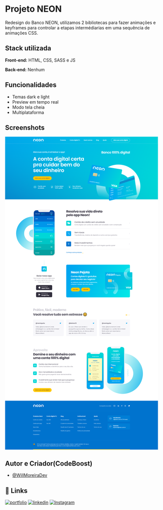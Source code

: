 
# Projeto NEON

Redesign do Banco NEON, utilizamos 2 bibliotecas para fazer animações e keyframes para controlar 
a etapas intermédiarias em uma sequência de animações CSS.


## Stack utilizada

**Front-end:** HTML, CSS, SASS e JS

**Back-end:** Nenhum


## Funcionalidades

- Temas dark e light
- Preview em tempo real
- Modo tela cheia
- Multiplataforma


## Screenshots

![Screenshot](./screenshot/lp-neon.png)


## Autor e Criador(CodeBoost)

- [@WillMoreiraDev](https://www.github.com/WillMoreiraDev)
## 🔗 Links
[![portfolio](https://img.shields.io/badge/my_portfolio-000?style=for-the-badge&logo=ko-fi&logoColor=white)](https://projeto-wireframe-vitor-linaris.vercel.app/)
[![linkedin](https://img.shields.io/badge/linkedin-0A66C2?style=for-the-badge&logo=linkedin&logoColor=white)](https://www.linkedin.com/in/vitor-linaris-a33a95235/)
[![Instagram](https://img.shields.io/badge/Instagram-E4405F?style=for-the-badge&logo=instagram&logoColor=white)](https://www.instagram.com/linaris.dev/)